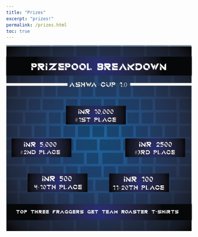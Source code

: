 ```yaml
---
title: "Prizes"
excerpt: "prizes!"
permalink: /prizes.html
toc: true
---
```



![Prizes Image](/assets/images/ASHWA_CUP_PP.jpeg)